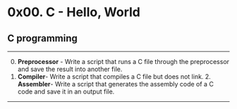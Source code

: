 # 0x00. C - Hello, World

## C programming
---
 0. **Preprocessor** - Write a script that runs a C file through the preprocessor and save the result into another file.
 1. **Compiler**- Write a script that compiles a C file but does not link.
    2. **Assembler**- Write a script that generates the assembly code of a C code and save it in an output file.
----